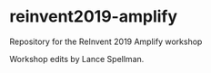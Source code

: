# reinvent2019-amplify
Repository for the ReInvent 2019 Amplify workshop

Workshop edits by Lance Spellman.
